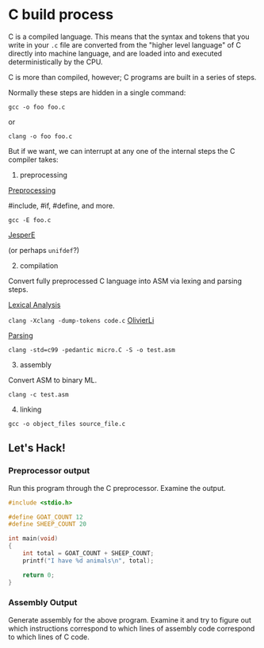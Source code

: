 # C build process

C is a compiled language. This means that the syntax and tokens that you write in your `.c` file are converted from the "higher level language" of C directly into machine language, and are loaded into and executed deterministically by the CPU.

C is more than compiled, however; C programs are built in a series of steps.

Normally these steps are hidden in a single command:

`gcc -o foo foo.c`

or

`clang -o foo foo.c`

But if we want, we can interrupt at any one of the internal steps the C compiler takes:

1. preprocessing

[Preprocessing](https://en.wikipedia.org/wiki/C_preprocessor)

#include, #if, #define, and more.

`gcc -E foo.c`

[JesperE](https://stackoverflow.com/a/3917029/498629)

(or perhaps `unifdef`?)

2. compilation

Convert fully preprocessed C language into ASM via lexing and parsing steps.

[Lexical Analysis](https://en.wikipedia.org/wiki/Lexical_analysis)

`clang -Xclang -dump-tokens code.c` [OlivierLi](https://stackoverflow.com/a/40209551/498629)

[Parsing](https://en.wikipedia.org/wiki/Parsing)

`clang -std=c99 -pedantic micro.C -S -o test.asm`

3. assembly

Convert ASM to binary ML.

`clang -c test.asm`

4. linking

`gcc -o object_files source_file.c`

## Let's Hack!

### Preprocessor output

Run this program through the C preprocessor. Examine the output.

```c
#include <stdio.h>

#define GOAT_COUNT 12
#define SHEEP_COUNT 20

int main(void)
{
    int total = GOAT_COUNT + SHEEP_COUNT;
    printf("I have %d animals\n", total);

    return 0;
}
```

### Assembly Output

Generate assembly for the above program. Examine it and try to figure out which instructions correspond to which lines of assembly code correspond to which lines of C code.
